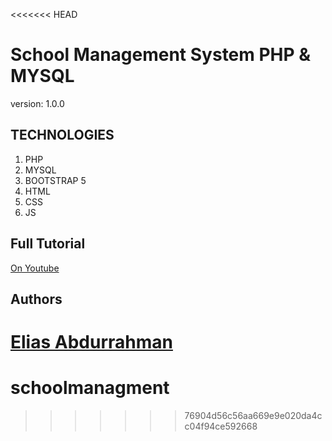 <<<<<<< HEAD
# School Management System PHP & MYSQL

version: 1.0.0

## TECHNOLOGIES

1. PHP
1. MYSQL
1. BOOTSTRAP 5
1. HTML
1. CSS
1. JS

## Full Tutorial

[On Youtube](https://youtube.com/playlist?list=PL2WFgdVk-usEEEPk5dfgg_fvUeGDM8NWf)

## Authors

[Elias Abdurrahman](https://github.com/codingWithElias)
=======
# schoolmanagment
>>>>>>> 76904d56c56aa669e9e020da4cc04f94ce592668
